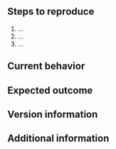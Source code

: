 <!--
  Please, read the CONTRIBUTING.md guide on how to file a new issue.

  https://gitlab.gnome.org/GNOME/gtk/-/blob/main/CONTRIBUTING.md
-->
## Steps to reproduce
<!--
  Please, explain the sequence of actions necessary to reproduce the
  bug
-->

 1. ...
 2. ...
 3. ...

<!--
  You should try and reproduce with the demos applications available
  under the `demos` directory, or the test programs in the `tests` directory.
  Alternatively, please attach a *small and self-contained* example
  *written in C* that exhibits the issue.
-->

## Current behavior
<!--
  Please describe the current behaviour
-->

## Expected outcome
<!--
  Please describe the expected outcome
-->

## Version information
<!--
 - Which version of GTK you are using
 - What operating system and version
 - What windowing system (X11 or Wayland)
 - What graphics driver / mesa version
 - For Linux, which distribution
 - If you built GTK yourself, the list of options used to configure the build
-->

## Additional information
<!--
 - Screenshots or screen recordings are useful for visual errors
  - Attaching a screenshot or a video without explaining the current
    behavior and the actions necessary to reproduce the bug will lead
    to the bug being closed
 - Please report any warning or message printed on the terminal
-->
